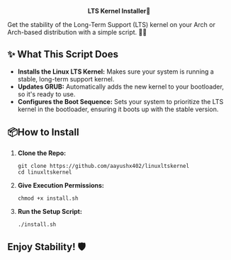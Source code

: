 <p align="center"><strong>LTS Kernel Installer🚀</strong>

<p>Get the stability of the Long-Term Support (LTS) kernel on your Arch or Arch-based distribution with a simple script. 🧑‍💻</p>

<h2>✨ What This Script Does</h2>
<ul>
  <li><strong>Installs the Linux LTS Kernel:</strong> Makes sure your system is running a stable, long-term support kernel.</li>
  <li><strong>Updates GRUB:</strong> Automatically adds the new kernel to your bootloader, so it's ready to use.</li>
  <li><strong>Configures the Boot Sequence:</strong> Sets your system to prioritize the LTS kernel in the bootloader, ensuring it boots up with the stable version.
</li>
</ul>

<h2>📦How to Install</h2>
<ol>
  <li><strong>Clone the Repo:</strong>
    <pre><code>git clone https://github.com/aayushx402/linuxltskernel
cd linuxltskernel</code></pre>
  </li>
  <li><strong>Give Execution Permissions:</strong>
    <pre><code>chmod +x install.sh</code></pre>
  </li>
  <li><strong>Run the Setup Script:</strong>
    <pre><code>./install.sh</code></pre>
  </li>
</ol>

<h2>Enjoy Stability! 🛡️</h2>

